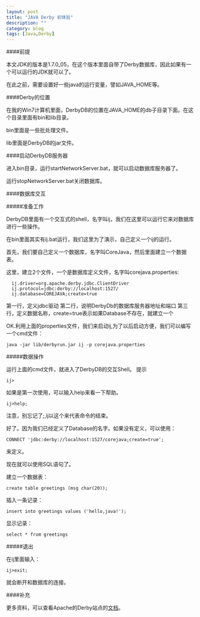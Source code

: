 ```yaml
---
layout: post
title: "JAVA Derby 初体验"
description: ""
category: blog 
tags: [Java,Derby]
---
```



####前提

本文JDK的版本是1.7.0_05，在这个版本里面自带了Derby数据库，因此如果有一个可以运行的JDK就可以了。

在此之前，需要设置好一些java的运行变量，譬如JAVA_HOME等。

####Derby的位置

在我的Win7计算机里面，DerbyDB的位置在JAVA_HOME的db子目录下面。在这个目录里面有bin和lib目录。

bin里面是一些批处理文件。

lib里面是DerbyDB的jar文件。

####启动DerbyDB服务器

进入bin目录，运行startNetworkServer.bat，就可以启动数据库服务器了。

运行stopNetworkServer.bat关闭数据库。

####数据库交互

#####准备工作

DerbyDB里面有一个交互式的shell，名字叫ij，我们在这里可以运行它来对数据库进行一些操作。

在bin里面其实有ij.bat运行，我们这里为了演示，自己定义一个ij的运行。

首先，我们要自己定义一个数据库，名字叫CoreJava，然后里面建立一个数据表。

这里，建立2个文件，一个是数据库定义文件，名字叫corejava.properties:
    
      ij.driver=org.apache.derby.jdbc.ClientDriver
      ij.protocol=jdbc:derby://localhost:1527/
      ij.database=COREJAVA;create=true
  
第一行，定义jdbc驱动
第二行，说明DerbyDb的数据库服务器地址和端口
第三行，定义数据名称，create=true表示如果Database不存在，就建立一个

OK.利用上面的properties文件，我们来启动ij,为了以后启动方便，我们可以编写一个cmd文件：

    java -jar lib/derbyrun.jar ij -p corejava.properties
  
#####数据操作

运行上面的cmd文件，就进入了DerbyDB的交互Shell。
提示

    ij>
  
如果是第一次使用，可以输入help来看一下帮助。

    ij>help;
  
注意，别忘记了;,ij以这个来代表命令的结束。

好了。因为我们已经定义了Database的名字。如果没有定义，可以使用：

    CONNECT 'jdbc:derby://localhost:1527/corejava;create=true';
  
来定义。

现在就可以使用SQL语句了。

建立一个数据表：

    create table greetings (msg char(20));
  
插入一条记录：

    insert into greetings values ('hello,java!');
  
显示记录：

    select * from greetings
  

#####退出

在ij里面输入：

    ij>exit;
  
就会断开和数据库的连接。

####补充

更多资料，可以查看Apache的Derby站点的[文档](https://builds.apache.org/job/Derby-docs/lastSuccessfulBuild/artifact/trunk/out/getstart/index.html)。

  

